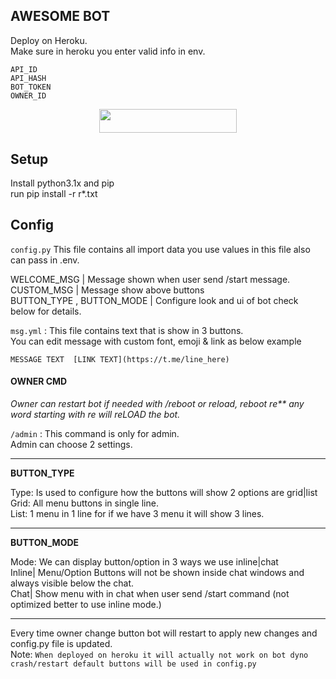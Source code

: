 ## AWESOME BOT

Deploy on Heroku.\
Make sure in heroku you enter valid info in env.

```
API_ID
API_HASH
BOT_TOKEN
OWNER_ID
```

<p align="center"><a href="https://heroku.com/deploy?template=https://github.com/amitrajput87799/Amit"> <img src="https://img.shields.io/badge/Deploy%20To%20Heroku-red?style=for-the-badge&logo=heroku" width="220" height="38.45"/></a></p>


## Setup 
 
Install python3.1x and pip \
run pip install -r r*.txt 

## Config

`config.py` This file contains all import data you use values in this file also can pass in .env.

WELCOME_MSG | Message shown when user send /start message.\
CUSTOM_MSG  | Message show above buttons \
BUTTON_TYPE , BUTTON_MODE | Configure look and ui of bot check below for details.

`msg.yml` : This file contains text that is show in 3 buttons. \
You can edit message with custom font, emoji & link as below example
```
MESSAGE TEXT  [LINK TEXT](https://t.me/line_here)
```

#### OWNER CMD
_Owner can restart bot if needed with /reboot or reload, reboot re** any word starting with re will reLOAD the bot._

`/admin` : This command is only for admin.\
Admin can choose 2 settings.

-----
**BUTTON_TYPE**

Type:  Is used to configure how the buttons will show 2 options are grid|list \
Grid: All menu buttons in single line.\
List: 1 menu in 1 line for if we have 3 menu it will show 3 lines.

----
**BUTTON_MODE**

Mode: We can display button/option in 3 ways we use inline|chat \
Inline| Menu/Option Buttons will not be shown inside chat windows and always visible below the chat.\
Chat| Show menu with in chat when user send /start command (not optimized better to use inline mode.)


----


Every time owner change button bot will restart to apply new changes and config.py file is updated.\
Note: `When deployed on heroku it will actually not work on bot dyno crash/restart default buttons will be used in config.py`
